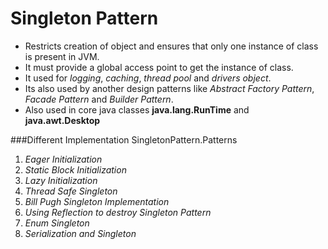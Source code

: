 Singleton Pattern
================================

* Restricts creation of object and ensures that only one instance of class is present in JVM.
* It must provide a global access point to get the instance of class.
* It used for _logging_, _caching_, _thread pool_ and _drivers object_.
* Its also used by another design patterns like _Abstract Factory Pattern_, _Facade Pattern_ and _Builder Pattern_.
* Also used in core java classes **java.lang.RunTime** and **java.awt.Desktop**


###Different Implementation SingletonPattern.Patterns

1. _Eager Initialization_
2. _Static Block Initialization_
3. _Lazy Initialization_
4. _Thread Safe Singleton_
5. _Bill Pugh Singleton Implementation_
6. _Using Reflection to destroy Singleton Pattern_
7. _Enum Singleton_
8. _Serialization and Singleton_

